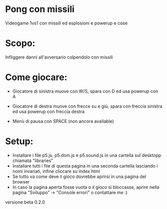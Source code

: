 # Pong con missili

Videogame 1vs1 con missili ed esplosioni e powerup e cose 

# Scopo:
Infliggere danni all'avversario colpendolo con missili

# Come giocare:
- Giocatore di sinistra muove con W/S, spara con D ed usa powerup con A
- Giocatore di destra muove con frecce su e giù, spara con freccia sinistra ed usa powerup con freccia destra

- Menù di pausa con SPACE (non ancora available)

# Setup:
- Installare i file p5.js, p5.dom.js e p5.sound.js in una cartella sul desktopp chiamata "libraries"
- Installare tutti i file di questa pagina in una seconda cartella lasciando i nomi invariati, infine cliccare su index.html
- Se tutto va come deve il gioco dovrebbe aprirsi in una pagina del browser
- In caso la pagina aperta fosse vuota o il gioco si bloccasse, aprire nella pagina "Sviluppo" -> "Console errori" o contattare me :)


versione beta 0.2.0 
